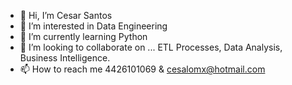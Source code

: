 - 👋 Hi, I’m Cesar Santos
- 👀 I’m interested in Data Engineering
- 🌱 I’m currently learning Python
- 💞️ I’m looking to collaborate on ... ETL Processes, Data Analysis, Business Intelligence.
- 📫 How to reach me 4426101069 & cesalomx@hotmail.com

<!---
cesalomx/cesalomx is a ✨ special ✨ repository because its `README.md` (this file) appears on your GitHub profile.
You can click the Preview link to take a look at your changes.
--->
